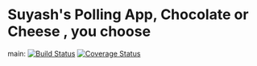 # Suyash's Polling App, Chocolate or Cheese , you choose

main: 
[![Build Status](https://app.travis-ci.com/suyash4834/swe1-app.svg?branch=main)](https://app.travis-ci.com/github/suyash4834/swe1-app)
[![Coverage Status](https://coveralls.io/repos/github/suyash4834/swe1-app/badge.svg)](https://coveralls.io/github/suyash4834/swe1-app)





